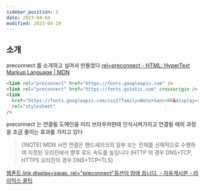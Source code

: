 ```yaml
---
sidebar_position: 3
date: 2023-04-04
modified: 2023-04-29
---
```


## 소개

preconnect 를 소개하고 싶어서 만들었다
[rel=preconnect - HTML: HyperText Markup Language | MDN](https://developer.mozilla.org/en-US/docs/Web/HTML/Attributes/rel/preconnect)

```html
<link rel="preconnect" href="https://fonts.googleapis.com" />
<link rel="preconnect" href="https://fonts.gstatic.com" crossorigin />
<link
  href="https://fonts.googleapis.com/css2?family=Noto+Sans+KR&display=swap"
  rel="stylesheet"
/>
```

preconnect 는 연결될 도메인을 미리 브라우저한테 인식시켜가지고 연결될 때의 과정을 조금 줄이는 효과를 가지고 있다

> [!NOTE] MDN
> 사전 연결은 핸드셰이크의 일부 또는 전체를 선제적으로 수행하여 지정된 오리진에서 향후 로드 속도를 높입니다 (HTTP 의 경우 DNS+TCP, HTTPS 오리진의 경우 DNS+TCP+TLS)

[웹폰트 link display=swap, rel="preconnect"옵션이 맘에 듭니다. - 자유게시판 - 라이믹스 꿀팁](https://rxtip.kr/free/6359)

